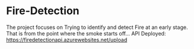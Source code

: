 # Fire-Detection
The project focuses on Trying to identify and detect Fire at an early stage. That is from the point where the smoke starts off...
API Deployed: https://firedetectionapi.azurewebsites.net/upload
